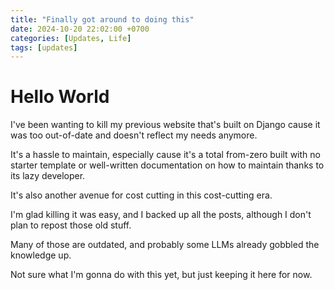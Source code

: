 ```yaml
---
title: "Finally got around to doing this"
date: 2024-10-20 22:02:00 +0700
categories: [Updates, Life]
tags: [updates]
---
```


# Hello World
I've been wanting to kill my previous website that's built on Django cause it was too out-of-date and doesn't reflect my needs anymore.

It's a hassle to maintain, especially cause it's a total from-zero built with no starter template or well-written documentation on how to maintain thanks to its lazy developer.

It's also another avenue for cost cutting in this cost-cutting era.

I'm glad killing it was easy, and I backed up all the posts, although I don't plan to repost those old stuff.

Many of those are outdated, and probably some LLMs already gobbled the knowledge up.

Not sure what I'm gonna do with this yet, but just keeping it here for now.